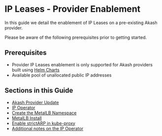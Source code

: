 # IP Leases - Provider Enablement

In this guide we detail the enablement of IP Leases on a pre-existing Akash provider.

Please be aware of the following prerequisites prior to getting started.&#x20;

## Prerequisites&#x20;

* Provider IP Leases enablement is only supported for Akash providers built using [Helm Charts](../../../../providers/build-a-cloud-provider/akash-cloud-provider-build-with-helm-charts/)
* Available pool of unallocated public IP addresses

## Sections in this Guide

* [Akash Provider Update](akash-provider-update.md)
* [IP Operator](ip-operator.md)
* [Create the MetalLB Namespace](create-the-metallb-namespace.md)
* [MetalLB Install](metallb-install.md)
* [Enable strictARP in kube-proxy](enable-strictarp-in-kube-proxy.md)
* [Additional notes on the IP Operator](additional-notes-on-the-ip-operator.md)


